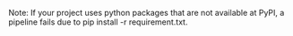 Note: If your project uses python packages that are not available at PyPI, a pipeline fails due to pip install -r requirement.txt. 

<!-- TODO: a workaround for this might be to use --skip-unresolved or to set an appropriate PIP_EXTRA_INDEX_URL within a pipeline. -->


<!-- test -->
<!-- TODO: a workaround for this might be to use --skip-unresolved or to set an appropriate PIP_EXTRA_INDEX_URL within a pipeline. -->
